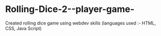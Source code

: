 # Rolling-Dice-2--player-game-
Created rolling dice game using webdev skills (languages used :- HTML, CSS, Java Script)
